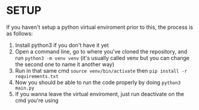 

# SETUP

If you haven't setup a python virtual enviroment prior to this, the process is as follows:

1. Install python3 if you don't have it yet
2. Open a command line, go to where you've cloned the repository, and run ```python3 -m venv venv``` (it's usually called venv but you can change the second one to name it another way)
3. Run in that same cmd ```source venv/bin/activate``` then ```pip install -r requirements.txt```
4. Now you should be able to run the code properly by doing ```python3 main.py```
5. If you wanna leave the virtual enviroment, just run deactivate on the cmd you're using
